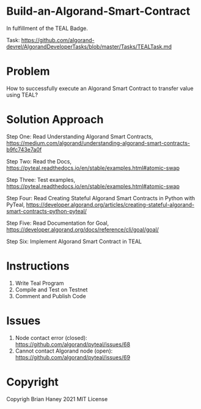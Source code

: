 # Build-an-Algorand-Smart-Contract
In fulfillment of the TEAL Badge.

Task: https://github.com/algorand-devrel/AlgorandDeveloperTasks/blob/master/Tasks/TEALTask.md

# Problem
How to successfully execute an Algorand Smart Contract to transfer value using TEAL?

# Solution Approach

Step One: Read Understanding Algorand Smart Contracts, https://medium.com/algorand/understanding-algorand-smart-contracts-b9fc743e7a0f

Step Two: Read the Docs, https://pyteal.readthedocs.io/en/stable/examples.html#atomic-swap

Step Three: Test examples, https://pyteal.readthedocs.io/en/stable/examples.html#atomic-swap

Step Four: Read Creating Stateful Algorand Smart Contracts in Python with PyTeal, https://developer.algorand.org/articles/creating-stateful-algorand-smart-contracts-python-pyteal/

Step Five: Read Documentation for Goal, https://developer.algorand.org/docs/reference/cli/goal/goal/

Step Six: Implement Algorand Smart Contract in TEAL

# Instructions
1. Write Teal Program
2. Compile and Test on Testnet
3. Comment and Publish Code

# Issues
1. Node contact error (closed): https://github.com/algorand/pyteal/issues/68
2. Cannot contact Algorand node (open): https://github.com/algorand/pyteal/issues/69

# Copyright 
Copyrigh Brian Haney 2021
MIT License 

